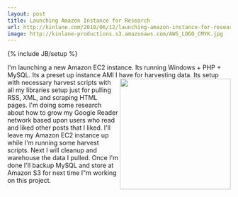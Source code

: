 ```yaml
---
layout: post
title: Launching Amazon Instance for Research
url: http://kinlane.com/2010/06/12/launching-amazon-instance-for-research/
image: http://kinlane-productions.s3.amazonaws.com/AWS_LOGO_CMYK.jpg
---
```

{% include JB/setup %}
<p>
     I'm launching a new Amazon EC2 instance. Its running Windows + PHP + MySQL. Its a preset up instance AMI I have for harvesting data.<img class="alignnone c1" title="Amazon Web Services" src="http://kinlane-productions.s3.amazonaws.com/AWS_LOGO_CMYK.jpg" alt="" width="250" align="right" /> Its setup with necessary harvest scripts with all my libraries setup just for pulling RSS, XML, and scraping HTML pages. I'm doing some research about how to grow my Google Reader network based upon users who read and liked other posts that I liked. I'll leave my Amazon EC2 instance up while I'm running some harvest scripts. Next I will cleanup and warehouse the data I pulled. Once I'm done I'll backup MySQL and store at Amazon S3 for next time I"m working on this project.
</p>